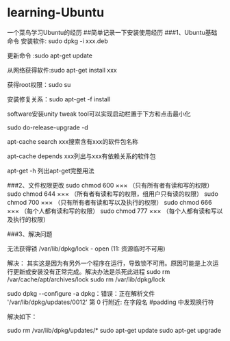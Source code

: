 # learning-Ubuntu
一个菜鸟学习Ubuntu的经历
##简单记录一下安装使用经历
###1、Ubuntu基础命令
安装软件: sudo dpkg -i xxx.deb

更新命令 :sudo apt-get update

从网络获得软件:sudo apt-get install xxx

获得root权限：sudo su

安装修复关系：sudo apt-get -f install

software安装unity tweak tool可以实现启动栏置于下方和点击最小化

sudo do-release-upgrade -d

apt-cache search xxx搜索含有xxx的软件包名称

apt-cache depends xxx列出与xxx有依赖关系的软件包

apt-get -h 列出apt-get完整用法

###2、文件权限更改
sudo chmod 600 ××× （只有所有者有读和写的权限）
sudo chmod 644 ××× （所有者有读和写的权限，组用户只有读的权限）
sudo chmod 700 ××× （只有所有者有读和写以及执行的权限）
sudo chmod 666 ××× （每个人都有读和写的权限）
sudo chmod 777 ××× （每个人都有读和写以及执行的权限）

###3、解决问题

无法获得锁 /var/lib/dpkg/lock - open (11: 资源临时不可用)

解决：
其实这是因为有另外一个程序在运行，导致锁不可用。原因可能是上次运行更新或安装没有正常完成。解决办法是杀死此进程
sudo rm /var/cache/apt/archives/lock
sudo rm /var/lib/dpkg/lock



sudo dpkg --configure -a
dpkg：错误：正在解析文件 '/var/lib/dpkg/updates/0012' 第 0 行附近:
 在字段名 #padding 中发现换行符


解决如下：

sudo rm /var/lib/dpkg/updates/*
sudo apt-get update
sudo apt-get upgrade
